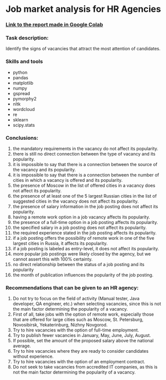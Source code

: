 # Job market analysis for HR Agencies
### [Link to the report made in Google Colab](https://colab.research.google.com/drive/1QvO5VGJOBApQqsS5OzthmHD2NF73U_KJ#scrollTo=oUTqbOdFT8sY)
### Task description:
Identify the signs of vacancies that attract the most attention of candidates.
### Skills and tools
- python
- pandas
- matplotlib
- numpy
- gspread
- pymorphy2
- nltk
- wordcloud
- re
- sklearn
- scipy.stats
### Conclusions:
1. the mandatory requirements in the vacancy do not affect its popularity.
2. there is still no direct connection between the type of vacancy and its popularity.
3. it is impossible to say that there is a connection between the source of the vacancy and its popularity.
4. it is impossible to say that there is a connection between the number of cities in which a vacancy is offered and its popularity.
5. the presence of Moscow in the list of offered cities in a vacancy does not affect its popularity.
6. the presence of at least one of the 5 largest Russian cities in the list of suggested cities in the vacancy does not affect its popularity.
7. the presence of salary information in the job posting does not affect its popularity.
8. having a remote work option in a job vacancy affects its popularity.
9. the presence of a full-time option in a job posting affects its popularity.
10. the specified salary in a job posting does not affect its popularity.
11. the required experience stated in the job posting affects its popularity.
12. if a job posting offers the possibility of remote work in one of the five largest cities in Russia, it affects its popularity.
13. if a job posting is labeled as entry-level, it does not affect its popularity.
14. more popular job postings were likely closed by the agency, but we cannot assert this with 100% certainty.
15. no direct relationship between the status of a job posting and its popularity
16. the month of publication influences the popularity of the job posting.

### Recommendations that can be given to an HR agency:
1. Do not try to focus on the field of activity (Manual tester, Java developer, QA engineer, etc.) when selecting vacancies, since this is not the main factor determining the popularity of a vacancy.
2. First of all, take jobs with the option of remote work, especially those that are offered for large cities such as Moscow, St. Petersburg,
 Novosibirsk, Yekaterinburg, Nizhny Novgorod.
3. Try to hire vacancies with the option of full-time employment.
4. Try to publish fewer vacancies in January, May, June, July, August.
5. If possible, set the amount of the proposed salary above the national average.
6. Try to hire vacancies where they are ready to consider candidates without experience.
7. Try to hire vacancies with the option of an employment contract.
8. Do not seek to take vacancies from accredited IT companies, as this is not the main factor determining the popularity of a vacancy.
